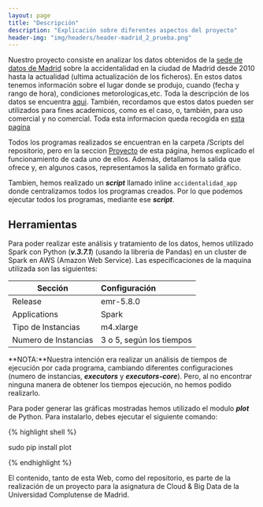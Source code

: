 ```yaml
---
layout: page
title: "Descripción"
description: "Explicación sobre diferentes aspectos del proyecto"
header-img: "img/headers/header-madrid_2_prueba.png"
---
```


Nuestro proyecto consiste en analizar los datos obtenidos de la [sede de datos de Madrid][1] sobre la accidentalidad en la ciudad de Madrid desde 2010 hasta la actualidad (ultima actualización de los ficheros). En estos datos tenemos información sobre el lugar donde se produjo, cuando (fecha y rango de hora), condiciones metorologicas,etc. Toda la descripción de los datos se encuentra [aqui][2]. También, recordamos que estos datos pueden ser utilizados para fines academicos, como es el caso, o, también, para uso comercial y no comercial. Toda esta informacion queda recogida en [esta pagina][4]

Todos los programas realizados se encuentran en la carpeta /Scripts del repositorio, pero en la seccion [Proyecto][3] de esta página, hemos explicado el funcionamiento de cada uno de ellos. Además, detallamos la salida que ofrece y, en algunos casos, representamos la salida en formato gráfico.

Tambien, hemos realizado un ***script*** llamado inline `accidentalidad_app` donde centralizamos todos los programas creados. Por lo que podemos ejecutar todos los programas, mediante ese ***script***.

## Herramientas
Para poder realizar este análisis y tratamiento de los datos, hemos utilizado Spark con Python (***v.3.7.1***) (usando la libreria de Pandas) en un cluster de Spark en AWS (Amazon Web Service).
Las especificaciones de la maquina utilizada son las siguientes:

Sección | Configuración
|---------|:----------|
Release   | emr-5.8.0
Applications    | Spark
Tipo de Instancias  | m4.xlarge
Numero de Instancias  | 3 o 5, según los tiempos

**NOTA:**Nuestra intención era realizar un análisis de tiempos de ejecución por cada programa, cambiando diferentes configuraciones (numero de instancias, ***executors*** y ***executors-core***). Pero, al no encontrar ninguna manera de obtener los tiempos ejecución, no hemos podido realizarlo.

Para poder generar las gráficas mostradas hemos utilizado el modulo ***plot*** de Python. Para instalarlo, debes ejecutar el siguiente comando:

{% highlight shell %}

sudo pip install plot

{% endhighlight %}


El contenido, tanto de esta Web, como del repositorio, es parte de la realización de un proyecto para la asignatura de Cloud & Big Data de la Universidad Complutense de Madrid.
	









[1]:https://datos.madrid.es/portal/site/egob/menuitem.c05c1f754a33a9fbe4b2e4b284f1a5a0/?vgnextoid=7c2843010d9c3610VgnVCM2000001f4a900aRCRD&vgnextchannel=374512b9ace9f310VgnVCM100000171f5a0aRCRD&vgnextfmt=default
[2]:https://datos.madrid.es/FWProjects/egob/Catalogo/Seguridad/Ficheros/Documento_estructura_accidentes_trafico_v1.pdf
[3]:https://artuyero.github.io/Cloud_BigData_UCM//projects/project1/
[4]:https://datos.madrid.es/portal/site/egob/menuitem.400a817358ce98c34e937436a8a409a0/?vgnextoid=b4c412b9ace9f310VgnVCM100000171f5a0aRCRD&vgnextchannel=b4c412b9ace9f310VgnVCM100000171f5a0aRCRD&vgnextfmt=default